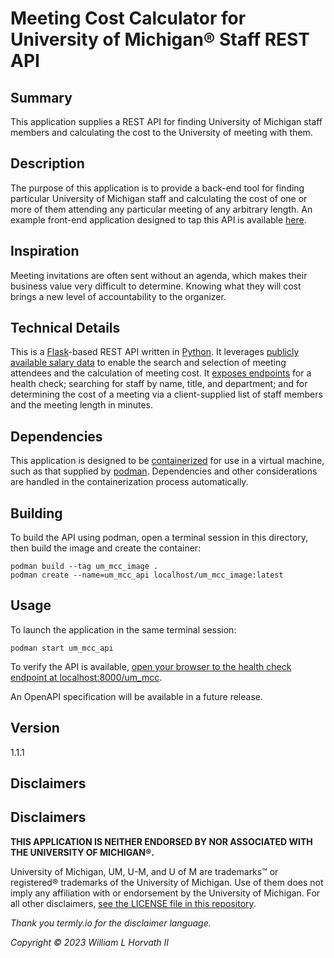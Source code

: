 # Meeting Cost Calculator for University of Michigan® Staff REST API

## Summary

This application supplies a REST API for finding University of Michigan staff members and calculating the cost to the
University of meeting with them.

## Description

The purpose of this application is to provide a back-end tool for finding particular University of Michigan staff and
calculating the cost of one or more of them attending any particular meeting of any arbitrary length. An example
front-end application designed to tap this API is available [here](https://github.com/whorvath2/um_mcc_ui).

## Inspiration

Meeting invitations are often sent without an agenda, which makes their business value very difficult to determine.
Knowing what they will cost brings a new level of accountability to the organizer.

## Technical Details

This is a [Flask](https://flask.palletsprojects.com/en/2.2.x/)-based REST API written
in [Python](https://www.python.org). It
leverages [publicly available salary data](https://www.dropbox.com/s/ti4iff026agzpak/salary-disclosure-2022.pdf?dl=0) to
enable the search and selection of meeting attendees and the calculation of meeting cost.
It [exposes endpoints](src/co/deability/um_mcc/controller.py) for a health check; searching for staff by name, title,
and department; and for determining the cost of a meeting via a client-supplied list of staff members and the meeting
length in minutes.

## Dependencies

This application is designed to be [containerized](Dockerfile) for use in a virtual machine, such as that supplied
by [podman](https://podman.io/getting-started/installation). Dependencies and other considerations are handled in the
containerization process automatically.

## Building

To build the API using podman, open a terminal session in this directory, then build the image and create the container:

```
podman build --tag um_mcc_image .
podman create --name=um_mcc_api localhost/um_mcc_image:latest
```

## Usage

To launch the application in the same terminal session:

```
podman start um_mcc_api
```

To verify the API is
available, [open your browser to the health check endpoint at localhost:8000/um_mcc](http://localhost:8000/um_mcc).

An OpenAPI specification will be available in a future release.

## Version

1.1.1

## Disclaimers

## Disclaimers

**THIS APPLICATION IS NEITHER ENDORSED BY NOR ASSOCIATED WITH THE UNIVERSITY OF MICHIGAN®.**

University of Michigan, UM, U-M, and U of M are trademarks™ or registered® trademarks of the University of Michigan. Use
of them does not imply any affiliation with or endorsement by the University of Michigan. For all other
disclaimers, [see the LICENSE file in this repository](LICENSE).

_Thank you termly.io for the disclaimer language._

_Copyright ©️ 2023 William L Horvath II_